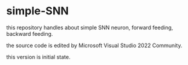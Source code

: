 # simple-SNN
this repository handles about simple SNN neuron, forward feeding, backward feeding.

the source code is edited by Microsoft Visual Studio 2022 Community.

this version is initial state.